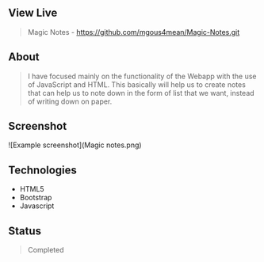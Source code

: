 ## View Live
> Magic Notes - https://github.com/mgous4mean/Magic-Notes.git

## About
> I have focused mainly on the functionality of the Webapp with the use of JavaScript and HTML. This basically will help us to create notes that can help us to note down in the form of list that we want, instead of writing down on paper.

## Screenshot

![Example screenshot](Magic notes.png)<br>

## Technologies
* HTML5
* Bootstrap
* Javascript

## Status
> Completed
